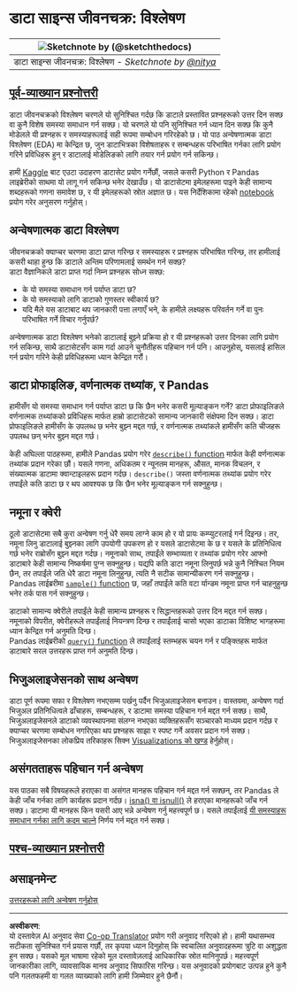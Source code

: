 <!--
CO_OP_TRANSLATOR_METADATA:
{
  "original_hash": "661dad02c3ac239644d34c1eb51e76f8",
  "translation_date": "2025-09-06T20:43:05+00:00",
  "source_file": "4-Data-Science-Lifecycle/15-analyzing/README.md",
  "language_code": "ne"
}
-->
# डाटा साइन्स जीवनचक्र: विश्लेषण

|![ Sketchnote by [(@sketchthedocs)](https://sketchthedocs.dev) ](../../sketchnotes/15-Analyzing.png)|
|:---:|
| डाटा साइन्स जीवनचक्र: विश्लेषण - _Sketchnote by [@nitya](https://twitter.com/nitya)_ |

## [पूर्व-व्याख्यान प्रश्नोत्तरी](https://ff-quizzes.netlify.app/en/ds/quiz/28)

डाटा जीवनचक्रको विश्लेषण चरणले यो सुनिश्चित गर्दछ कि डाटाले प्रस्तावित प्रश्नहरूको उत्तर दिन सक्छ वा कुनै विशेष समस्या समाधान गर्न सक्छ। यो चरणले यो पनि सुनिश्चित गर्न ध्यान दिन सक्छ कि कुनै मोडेलले यी प्रश्नहरू र समस्याहरूलाई सही रूपमा सम्बोधन गरिरहेको छ। यो पाठ अन्वेषणात्मक डाटा विश्लेषण (EDA) मा केन्द्रित छ, जुन डाटाभित्रका विशेषताहरू र सम्बन्धहरू परिभाषित गर्नका लागि प्रयोग गरिने प्रविधिहरू हुन् र डाटालाई मोडेलिङको लागि तयार गर्न प्रयोग गर्न सकिन्छ।

हामी [Kaggle](https://www.kaggle.com/balaka18/email-spam-classification-dataset-csv/version/1) बाट एउटा उदाहरण डाटासेट प्रयोग गर्नेछौं, जसले कसरी Python र Pandas लाइब्रेरीको साथमा यो लागू गर्न सकिन्छ भनेर देखाउँछ। यो डाटासेटमा इमेलहरूमा पाइने केही सामान्य शब्दहरूको गणना समावेश छ, र यी इमेलहरूको स्रोत अज्ञात छ। यस निर्देशिकामा रहेको [notebook](notebook.ipynb) प्रयोग गरेर अनुसरण गर्नुहोस्।

## अन्वेषणात्मक डाटा विश्लेषण

जीवनचक्रको क्याप्चर चरणमा डाटा प्राप्त गरिन्छ र समस्याहरू र प्रश्नहरू परिभाषित गरिन्छ, तर हामीलाई कसरी थाहा हुन्छ कि डाटाले अन्तिम परिणामलाई समर्थन गर्न सक्छ?  
डाटा वैज्ञानिकले डाटा प्राप्त गर्दा निम्न प्रश्नहरू सोध्न सक्छ:
- के यो समस्या समाधान गर्न पर्याप्त डाटा छ?
- के यो समस्याको लागि डाटाको गुणस्तर स्वीकार्य छ?
- यदि मैले यस डाटाबाट थप जानकारी पत्ता लगाएँ भने, के हामीले लक्ष्यहरू परिवर्तन गर्ने वा पुनः परिभाषित गर्ने विचार गर्नुपर्छ?

अन्वेषणात्मक डाटा विश्लेषण भनेको डाटालाई बुझ्ने प्रक्रिया हो र यी प्रश्नहरूको उत्तर दिनका लागि प्रयोग गर्न सकिन्छ, साथै डाटासेटसँग काम गर्दा आउने चुनौतीहरू पहिचान गर्न पनि। आउनुहोस्, यसलाई हासिल गर्न प्रयोग गरिने केही प्रविधिहरूमा ध्यान केन्द्रित गरौं।

## डाटा प्रोफाइलिङ, वर्णनात्मक तथ्यांक, र Pandas
हामीसँग यो समस्या समाधान गर्न पर्याप्त डाटा छ कि छैन भनेर कसरी मूल्याङ्कन गर्ने? डाटा प्रोफाइलिङले वर्णनात्मक तथ्यांकको प्रविधिहरू मार्फत हाम्रो डाटासेटको सामान्य जानकारी संक्षेपमा दिन सक्छ। डाटा प्रोफाइलिङले हामीसँग के उपलब्ध छ भनेर बुझ्न मद्दत गर्छ, र वर्णनात्मक तथ्यांकले हामीसँग कति चीजहरू उपलब्ध छन् भनेर बुझ्न मद्दत गर्छ।

केही अघिल्ला पाठहरूमा, हामीले Pandas प्रयोग गरेर [`describe()` function](https://pandas.pydata.org/pandas-docs/stable/reference/api/pandas.DataFrame.describe.html) मार्फत केही वर्णनात्मक तथ्यांक प्रदान गरेका छौं। यसले गणना, अधिकतम र न्यूनतम मानहरू, औसत, मानक विचलन, र संख्यात्मक डाटामा क्वान्टाइलहरू प्रदान गर्दछ। `describe()` जस्ता वर्णनात्मक तथ्यांक प्रयोग गरेर तपाईंले कति डाटा छ र थप आवश्यक छ कि छैन भनेर मूल्याङ्कन गर्न सक्नुहुन्छ।

## नमूना र क्वेरी
ठूलो डाटासेटमा सबै कुरा अन्वेषण गर्नु धेरै समय लाग्ने काम हो र यो प्रायः कम्प्युटरलाई गर्न दिइन्छ। तर, नमूना लिनु डाटालाई बुझ्नका लागि उपयोगी उपकरण हो र यसले डाटासेटमा के छ र यसले के प्रतिनिधित्व गर्छ भनेर राम्रोसँग बुझ्न मद्दत गर्दछ। नमूनाको साथ, तपाईंले सम्भाव्यता र तथ्यांक प्रयोग गरेर आफ्नो डाटाबारे केही सामान्य निष्कर्षमा पुग्न सक्नुहुन्छ। यद्यपि कति डाटा नमूना लिनुपर्छ भन्ने कुनै निश्चित नियम छैन, तर तपाईंले जति धेरै डाटा नमूना लिनुहुन्छ, त्यति नै सटीक सामान्यीकरण गर्न सक्नुहुन्छ।  
Pandas लाईब्ररीमा [`sample()` function](https://pandas.pydata.org/pandas-docs/stable/reference/api/pandas.DataFrame.sample.html) छ, जहाँ तपाईंले कति वटा र्यान्डम नमूना प्राप्त गर्न चाहनुहुन्छ भनेर तर्क पास गर्न सक्नुहुन्छ।

डाटाको सामान्य क्वेरीले तपाईंले केही सामान्य प्रश्नहरू र सिद्धान्तहरूको उत्तर दिन मद्दत गर्न सक्छ। नमूनाको विपरीत, क्वेरीहरूले तपाईंलाई नियन्त्रण दिन्छ र तपाईंलाई चासो भएका डाटाका विशिष्ट भागहरूमा ध्यान केन्द्रित गर्न अनुमति दिन्छ।  
Pandas लाईब्ररीको [`query()` function](https://pandas.pydata.org/pandas-docs/stable/reference/api/pandas.DataFrame.query.html) ले तपाईंलाई स्तम्भहरू चयन गर्न र पङ्क्तिहरू मार्फत डाटाबारे सरल उत्तरहरू प्राप्त गर्न अनुमति दिन्छ।

## भिजुअलाइजेसनको साथ अन्वेषण
डाटा पूर्ण रूपमा सफा र विश्लेषण नभएसम्म पर्खनु पर्दैन भिजुअलाइजेसन बनाउन। वास्तवमा, अन्वेषण गर्दा भिजुअल प्रतिनिधित्वले ढाँचाहरू, सम्बन्धहरू, र डाटामा समस्या पहिचान गर्न मद्दत गर्न सक्छ। साथै, भिजुअलाइजेसनले डाटाको व्यवस्थापनमा संलग्न नभएका व्यक्तिहरूसँग सञ्चारको माध्यम प्रदान गर्दछ र क्याप्चर चरणमा सम्बोधन नगरिएका थप प्रश्नहरू साझा र स्पष्ट गर्ने अवसर प्रदान गर्न सक्छ। भिजुअलाइजेसनका लोकप्रिय तरिकाहरू सिक्न [Visualizations को खण्ड](../../../../../../../../../3-Data-Visualization) हेर्नुहोस्।

## असंगतताहरू पहिचान गर्न अन्वेषण
यस पाठका सबै विषयहरूले हराएका वा असंगत मानहरू पहिचान गर्न मद्दत गर्न सक्छन्, तर Pandas ले केही जाँच गर्नका लागि कार्यहरू प्रदान गर्दछ। [isna() वा isnull()](https://pandas.pydata.org/pandas-docs/stable/reference/api/pandas.isna.html) ले हराएका मानहरूको जाँच गर्न सक्छ। डाटामा यी मानहरू किन यसरी आए भन्ने अन्वेषण गर्नु महत्त्वपूर्ण छ। यसले तपाईंलाई [यी समस्याहरू समाधान गर्नका लागि कदम चाल्ने]( /2-Working-With-Data/08-data-preparation/notebook.ipynb) निर्णय गर्न मद्दत गर्न सक्छ।

## [पश्च-व्याख्यान प्रश्नोत्तरी](https://ff-quizzes.netlify.app/en/ds/quiz/29)

## असाइनमेन्ट

[उत्तरहरूको लागि अन्वेषण गर्नुहोस्](assignment.md)

---

**अस्वीकरण**:  
यो दस्तावेज़ AI अनुवाद सेवा [Co-op Translator](https://github.com/Azure/co-op-translator) प्रयोग गरी अनुवाद गरिएको हो। हामी यथासम्भव सटीकता सुनिश्चित गर्न प्रयास गर्छौं, तर कृपया ध्यान दिनुहोस् कि स्वचालित अनुवादहरूमा त्रुटि वा अशुद्धता हुन सक्छ। यसको मूल भाषामा रहेको मूल दस्तावेज़लाई आधिकारिक स्रोत मानिनुपर्छ। महत्त्वपूर्ण जानकारीका लागि, व्यावसायिक मानव अनुवाद सिफारिस गरिन्छ। यस अनुवादको प्रयोगबाट उत्पन्न हुने कुनै पनि गलतफहमी वा गलत व्याख्याको लागि हामी जिम्मेवार हुने छैनौं।  